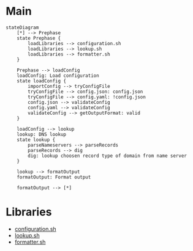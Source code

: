 # Main

```mermaid
stateDiagram
    [*] --> Prephase
    state Prephase {
        loadLibraries --> configuration.sh
        loadLibraries --> lookup.sh
        loadLibraries --> formatter.sh
    }

    Prephase --> loadConfig
    loadConfig: Load configuration
    state loadConfig {
        importConfig --> tryConfigFile
        tryConfigFile --> config.json: config.json
        tryConfigFile --> config.yaml: !config.json
        config.json --> validateConfig
        config.yaml --> validateConfig
        validateConfig --> getOutputFormat: valid
    }

    loadConfig --> lookup
    lookup: DNS lookup
    state lookup {
        parseNameservers --> parseRecords
        parseRecords --> dig
        dig: lookup choosen record type of domain from name server
    }

    lookup --> formatOutput
    formatOutput: Format output

    formatOutput --> [*]
```

# Libraries

- [configuration.sh](./lib_configuration.md)
- [lookup.sh](./lib_lookup.md)
- [formatter.sh](./lib_formatter.md)
